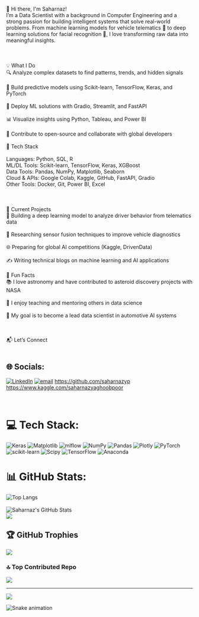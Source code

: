 
<br>👋 Hi there, I'm Saharnaz!<br>I’m a Data Scientist with a background in Computer Engineering and a strong passion for building intelligent systems that solve real-world problems. From machine learning models for vehicle telematics 🚗 to deep learning solutions for facial recognition 📸, I love transforming raw data into meaningful insights.<br><br><br><br>💡 What I Do<br>🔍 Analyze complex datasets to find patterns, trends, and hidden signals<br><br>🧠 Build predictive models using Scikit-learn, TensorFlow, Keras, and PyTorch<br><br>🚀 Deploy ML solutions with Gradio, Streamlit, and FastAPI<br><br>📊 Visualize insights using Python, Tableau, and Power BI<br><br>🔧 Contribute to open-source and collaborate with global developers<br><br>🧰 Tech Stack<br><br>Languages:        Python, SQL, R<br>ML/DL Tools:      Scikit-learn, TensorFlow, Keras, XGBoost<br>Data Tools:       Pandas, NumPy, Matplotlib, Seaborn<br>Cloud & APIs:     Google Colab, Kaggle, GitHub, FastAPI, Gradio<br>Other Tools:      Docker, Git, Power BI, Excel<br><br><br><br>📌 Current Projects<br>🧭 Building a deep learning model to analyze driver behavior from telematics data<br><br>🔬 Researching sensor fusion techniques to improve vehicle diagnostics<br><br>🌐 Preparing for global AI competitions (Kaggle, DrivenData)<br><br>✍️ Writing technical blogs on machine learning and AI applications<br><br>🌱 Fun Facts<br>📚 I love astronomy and have contributed to asteroid discovery projects with NASA<br><br>📢 I enjoy teaching and mentoring others in data science<br><br>🎯 My goal is to become a lead data scientist in automotive AI systems<br><br><br>

📬 Let’s Connect<br><br>

## 🌐 Socials:
[![LinkedIn](https://img.shields.io/badge/LinkedIn-%230077B5.svg?logo=linkedin&logoColor=white)](https://linkedin.com/in/https://www.linkedin.com/in/saharnaz-yaghoobpour-90068ab2/)
[![email](https://img.shields.io/badge/Email-D14836?logo=gmail&logoColor=white)](mailto:saharnazyaghoobpoor@gmail.com) 
https://github.com/saharnazyp <br> 
https://www.kaggle.com/saharnazyaghoobpoor <br><br><br>

# 💻 Tech Stack:
![Keras](https://img.shields.io/badge/Keras-%23D00000.svg?style=for-the-badge&logo=Keras&logoColor=white) ![Matplotlib](https://img.shields.io/badge/Matplotlib-%23ffffff.svg?style=for-the-badge&logo=Matplotlib&logoColor=black) ![mlflow](https://img.shields.io/badge/mlflow-%23d9ead3.svg?style=for-the-badge&logo=numpy&logoColor=blue) ![NumPy](https://img.shields.io/badge/numpy-%23013243.svg?style=for-the-badge&logo=numpy&logoColor=white) ![Pandas](https://img.shields.io/badge/pandas-%23150458.svg?style=for-the-badge&logo=pandas&logoColor=white) ![Plotly](https://img.shields.io/badge/Plotly-%233F4F75.svg?style=for-the-badge&logo=plotly&logoColor=white) ![PyTorch](https://img.shields.io/badge/PyTorch-%23EE4C2C.svg?style=for-the-badge&logo=PyTorch&logoColor=white) ![scikit-learn](https://img.shields.io/badge/scikit--learn-%23F7931E.svg?style=for-the-badge&logo=scikit-learn&logoColor=white) ![Scipy](https://img.shields.io/badge/SciPy-%230C55A5.svg?style=for-the-badge&logo=scipy&logoColor=%white) ![TensorFlow](https://img.shields.io/badge/TensorFlow-%23FF6F00.svg?style=for-the-badge&logo=TensorFlow&logoColor=white) ![Anaconda](https://img.shields.io/badge/Anaconda-%2344A833.svg?style=for-the-badge&logo=anaconda&logoColor=white)
# 📊 GitHub Stats:
![Top Langs](https://github-readme-stats.vercel.app/api/top-langs/?username=saharnazyp&layout=compact&theme=tokyonight)<br><br>![Saharnaz's GitHub Stats](https://github-readme-stats.vercel.app/api?username=saharnazyp&show_icons=true&theme=radical)<br>
![](https://nirzak-streak-stats.vercel.app/?user=saharnazyp&theme=dark&hide_border=false)<br/>


## 🏆 GitHub Trophies
![](https://github-profile-trophy.vercel.app/?username=saharnazyp&theme=radical&no-frame=false&no-bg=true&margin-w=4)

### 🔝 Top Contributed Repo
![](https://github-contributor-stats.vercel.app/api?username=saharnazyp&limit=5&theme=dark&combine_all_yearly_contributions=true)

---
[![](https://visitcount.itsvg.in/api?id=saharnazyp&icon=0&color=0)](https://visitcount.itsvg.in)

<img src="https://raw.githubusercontent.com/saharnazyp/saharnazyp/output/snake.svg" alt="Snake animation" />

###

  <!-- Proudly created with GPRM ( https://gprm.itsvg.in ) -->
